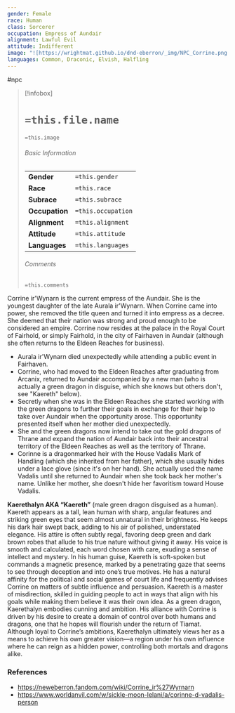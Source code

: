 ```yaml
---
gender: Female
race: Human
class: Sorcerer
occupation: Empress of Aundair
alignment: Lawful Evil
attitude: Indifferent
image: "![https://wrightmat.github.io/dnd-eberron/_img/NPC_Corrine.png|250](https://wrightmat.github.io/dnd-eberron/_img/NPC_Corrine.png)"
languages: Common, Draconic, Elvish, Halfling
---
```

 #npc 

> [!infobox]
> # `=this.file.name`
> `=this.image`
> ###### Basic Information
> |  |  |
> | ---- | ---- |
> | **Gender** | `=this.gender` |
> | **Race** | `=this.race` |
> | **Subrace** | `=this.subrace` |
> | **Occupation** | `=this.occupation` |
> | **Alignment** | `=this.alignment` |
> | **Attitude** | `=this.attitude` |
> | **Languages** | `=this.languages` |
> ###### Comments
> `=this.comments`

Corrine ir'Wynarn is the current empress of the Aundair. She is the youngest daughter of the late Aurala ir'Wynarn. When Corrine came into power, she removed the title queen and turned it into empress as a decree. She deemed that their nation was strong and proud enough to be considered an empire. Corrine now resides at the palace in the Royal Court of Fairhold, or simply Fairhold, in the city of Fairhaven in Aundair (although she often returns to the Eldeen Reaches for business).

* Aurala ir'Wynarn died unexpectedly while attending a public event in Fairhaven.
* Corrine, who had moved to the Eldeen Reaches after graduating from Arcanix, returned to Aundair accompanied by a new man (who is actually a green dragon in disguise, which she knows but others don't, see "Kaereth" below).
* Secretly when she was in the Eldeen Reaches she started working with the green dragons to further their goals in exchange for their help to take over Aundair when the opportunity arose. This opportunity presented itself when her mother died unexpectedly.
* She and the green dragons now intend to take out the gold dragons of Thrane and expand the nation of Aundair back into their ancestral territory of the Eldeen Reaches as well as the territory of Thrane.
* Corinne is a dragonmarked heir with the House Vadalis Mark of Handling (which she inherited from her father), which she usually hides under a lace glove (since it's on her hand). She actually used the name Vadalis until she returned to Aundair when she took back her mother's name. Unlike her mother, she doesn't hide her favoritism toward House Vadalis.

**Kaerethalyn AKA “Kaereth”** (male green dragon disguised as a human). Kaereth appears as a tall, lean human with sharp, angular features and striking green eyes that seem almost unnatural in their brightness. He keeps his dark hair swept back, adding to his air of polished, understated elegance. His attire is often subtly regal, favoring deep green and dark brown robes that allude to his true nature without giving it away. His voice is smooth and calculated, each word chosen with care, exuding a sense of intellect and mystery. In his human guise, Kaereth is soft-spoken but commands a magnetic presence, marked by a penetrating gaze that seems to see through deception and into one’s true motives. He has a natural affinity for the political and social games of court life and frequently advises Corrine on matters of subtle influence and persuasion. Kaereth is a master of misdirection, skilled in guiding people to act in ways that align with his goals while making them believe it was their own idea. As a green dragon, Kaerethalyn embodies cunning and ambition. His alliance with Corrine is driven by his desire to create a domain of control over both humans and dragons, one that he hopes will flourish under the return of Tiamat. Although loyal to Corrine’s ambitions, Kaerethalyn ultimately views her as a means to achieve his own greater vision—a region under his own influence where he can reign as a hidden power, controlling both mortals and dragons alike.

### References

* https://neweberron.fandom.com/wiki/Corrine_ir%27Wyrnarn
* https://www.worldanvil.com/w/sickle-moon-lelani/a/corinne-d-vadalis-person

